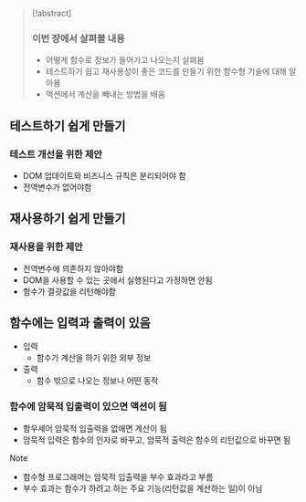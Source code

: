 >[!abstract]
>### 이번 장에서 살펴볼 내용
>- 어떻게 함수로 정보가 들어가고 나오는지 살펴봄
>- 테스트하기 쉽고 재사용성이 좋은 코드를 만들기 위한 함수형 기술에 대해 알아봄
>- 액션에서 계산을 빼내는 방법을 배움

## 테스트하기 쉽게 만들기
### 테스트 개선을 위한 제안
- DOM 업데이트와 비즈니스 규칙은 분리되어야 함
- 전역변수가 없어야함

## 재사용하기 쉽게 만들기
### 재사용을 위한 제안
- 전역변수에 의존하지 않아야함
- DOM을 사용할 수 있는 곳에서 실행된다고 가정하면 안됨
- 함수가 결괏값을 리턴해야함

## 함수에는 입력과 출력이 있음
- 입력
	- 함수가 계산을 하기 위한 외부 정보
- 출력
	- 함수 밖으로 나오는 정보나 어떤 동작

### 함수에 암묵적 입출력이 있으면 액션이 됨
- 함우세어 암묵적 입출력을 없애면 계산이 됨
- 암묵적 입력은 함수의 인자로 바꾸고, 암묵적 출력은 함수의 리턴값으로 바꾸면 됨

>[!note]
>- 함수형 프로그래머는 암묵적 입출력을 부수 효과라고 부름
>- 부수 효과는 함수가 하려고 하는 주요 기능(리턴값을 계산하는 일)이 아님